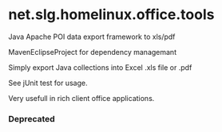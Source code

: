 # net.slg.homelinux.office.tools
Java Apache POI data export framework to xls/pdf

MavenEclipseProject for dependency managemant


Simply export Java collections into Excel .xls file or .pdf

See jUnit test for usage.

Very usefull in rich client office applications.


### Deprecated
